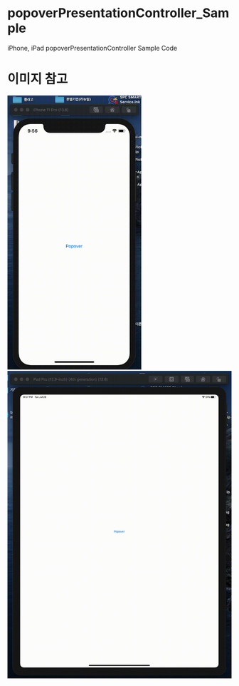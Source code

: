 # popoverPresentationController_Sample
iPhone, iPad popoverPresentationController Sample Code


# 이미지 참고
<img src="https://github.com/kimjiwook/popoverPresentationController_Sample/blob/master/Resource/iPhone_popover.gif" width="301" height="615"></img>
<img src="https://github.com/kimjiwook/popoverPresentationController_Sample/blob/master/Resource/iPad_popover.gif" width="518" height="690"></img>
